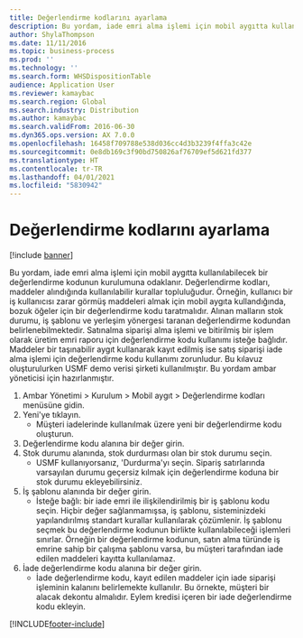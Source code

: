 ```yaml
---
title: Değerlendirme kodlarını ayarlama
description: Bu yordam, iade emri alma işlemi için mobil aygıtta kullanılabilecek bir değerlendirme kodunun kurulumuna odaklanır.
author: ShylaThompson
ms.date: 11/11/2016
ms.topic: business-process
ms.prod: ''
ms.technology: ''
ms.search.form: WHSDispositionTable
audience: Application User
ms.reviewer: kamaybac
ms.search.region: Global
ms.search.industry: Distribution
ms.author: kamaybac
ms.search.validFrom: 2016-06-30
ms.dyn365.ops.version: AX 7.0.0
ms.openlocfilehash: 16458f709788e538d036cc4d3b3239f4ffa3c42e
ms.sourcegitcommit: 0e8db169c3f90bd750826af76709ef5d621fd377
ms.translationtype: HT
ms.contentlocale: tr-TR
ms.lasthandoff: 04/01/2021
ms.locfileid: "5830942"
---
```

# <a name="set-up-dispositions-codes"></a>Değerlendirme kodlarını ayarlama

[!include [banner](../../includes/banner.md)]

Bu yordam, iade emri alma işlemi için mobil aygıtta kullanılabilecek bir değerlendirme kodunun kurulumuna odaklanır. Değerlendirme kodları, maddeler alındığında kullanılabilir kurallar topluluğudur. Örneğin, kullanıcı bir iş kullanıcısı zarar görmüş maddeleri almak için mobil aygıta kullandığında, bozuk öğeler için bir değerlendirme kodu taratmalıdır. Alınan malların stok durumu, iş şablonu ve yerleşim yönergesi taranan değerlendirme kodundan belirlenebilmektedir. Satınalma siparişi alma işlemi ve bitirilmiş bir işlem olarak üretim emri raporu için değerlendirme kodu kullanımı isteğe bağlıdır. Maddeler bir taşınabilir aygıt kullanarak kayıt edilmiş ise satış siparişi iade alma işlemi için değerlendirme kodu kullanımı zorunludur.  Bu kılavuz oluşturulurken USMF demo verisi şirketi kullanılmıştır. Bu yordam ambar yöneticisi için hazırlanmıştır. 

1. Ambar Yönetimi > Kurulum > Mobil aygıt > Değerlendirme kodları menüsüne gidin.
2. Yeni'ye tıklayın.
    * Müşteri iadelerinde kullanılmak üzere yeni bir değerlendirme kodu oluşturun.  
3. Değerlendirme kodu alanına bir değer girin.
4. Stok durumu alanında, stok durdurması olan bir stok durumu seçin.
    * USMF kullanıyorsanız, 'Durdurma'yı seçin. Sipariş satırlarında varsayılan durumu geçersiz kılmak için değerlendirme koduna bir stok durumu ekleyebilirsiniz.  
5. İş şablonu alanında bir değer girin.
    * İsteğe bağlı: bir iade emri ile ilişkilendirilmiş bir iş şablonu kodu seçin. Hiçbir değer sağlanmamışsa, iş şablonu, sisteminizdeki yapılandırılmış standart kurallar kullanılarak çözümlenir. İş şablonu seçmek bu değerlendirme kodunun birlikte kullanılabileceği işlemleri sınırlar. Örneğin bir değerlendirme kodunun, satın alma türünde iş emrine sahip bir çalışma şablonu varsa, bu müşteri tarafından iade edilen maddeleri kayıtta kullanılamaz.  
6. İade değerlendirme kodu alanına bir değer girin.
    * İade değerlendirme kodu, kayıt edilen maddeler için iade siparişi işleminin kalanını belirlemekte kullanılır. Bu örnekte, müşteri bir alacak dekontu almalıdır. Eylem kredisi içeren bir iade değerlendirme kodu ekleyin.  



[!INCLUDE[footer-include](../../../includes/footer-banner.md)]